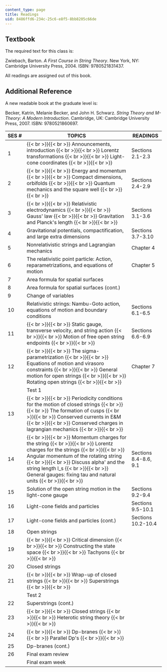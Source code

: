```yaml
---
content_type: page
title: Readings
uid: 8486ffd6-234c-25c6-e8f5-8bb8205c66de
---
```


Textbook
--------

The required text for this class is:

Zwiebach, Barton. _A First Course in String Theory_. New York, NY: Cambridge University Press, 2004. ISBN: 9780521831437.

All readings are assigned out of this book.

Additional Reference
--------------------

A new readable book at the graduate level is:

Becker, Katrin, Melanie Becker, and John H. Schwarz. _String Theory and M-Theory: A Modern Introduction_. Cambridge, UK: Cambridge University Press, 2007. ISBN: 9780521860697.

| SES # | TOPICS | READINGS |
| --- | --- | --- |
| 1 |  {{< br >}}{{< br >}} Announcements, introduction {{< br >}}{{< br >}} Lorentz transformations {{< br >}}{{< br >}} Light-cone coordinates {{< br >}}{{< br >}}  | Sections 2.1-2.3 |
| 2 |  {{< br >}}{{< br >}} Energy and momentum {{< br >}}{{< br >}} Compact dimensions, orbifolds {{< br >}}{{< br >}} Quantum mechanics and the square well {{< br >}}{{< br >}}  | Sections 2.4-2.9 |
| 3 |  {{< br >}}{{< br >}} Relativistic electrodynamics {{< br >}}{{< br >}} Gauss' law {{< br >}}{{< br >}} Gravitation and Planck's length {{< br >}}{{< br >}}  | Sections 3.1-3.6 |
| 4 | Gravitational potentials, compactification, and large extra dimensions | Sections 3.7-3.10 |
| 5 | Nonrelativistic strings and Lagrangian mechanics | Chapter 4 |
| 6 | The relativistic point particle: Action, reparametrizations, and equations of motion | Chapter 5 |
| 7 | Area formula for spatial surfaces | &nbsp; |
| 8 | Area formula for spatial surfaces (cont.) | &nbsp; |
| 9 | Change of variables | &nbsp; |
| 10 | Relativistic strings: Nambu-Goto action, equations of motion and boundary conditions | Sections 6.1-6.5 |
| 11 |  {{< br >}}{{< br >}} Static gauge, transverse velocity, and string action {{< br >}}{{< br >}} Motion of free open string endpoints {{< br >}}{{< br >}}  | Sections 6.6-6.9 |
| 12 |  {{< br >}}{{< br >}} The sigma-parametrization {{< br >}}{{< br >}} Equations of motion and virasoro constraints {{< br >}}{{< br >}} General motion for open strings {{< br >}}{{< br >}} Rotating open strings {{< br >}}{{< br >}}  | Chapter 7 |
| &nbsp; | Test 1 | &nbsp; |
| 13 |  {{< br >}}{{< br >}} Periodicity conditions for the motion of closed strings {{< br >}}{{< br >}} The formation of cusps {{< br >}}{{< br >}} Conserved currents in E&M {{< br >}}{{< br >}} Conserved charges in lagrangian mechanics {{< br >}}{{< br >}}  | &nbsp; |
| 14 |  {{< br >}}{{< br >}} Momentum charges for the string {{< br >}}{{< br >}} Lorentz charges for the strings {{< br >}}{{< br >}} Angular momentum of the rotating string {{< br >}}{{< br >}} Discuss alpha' and the string length l\_s {{< br >}}{{< br >}} General gauges: fixing tau and natural units {{< br >}}{{< br >}}  | Sections 8.4-8.6, 9.1 |
| 15 | Solution of the open string motion in the light-cone gauge | Sections 9.2-9.4 |
| 16 | Light-cone fields and particles | Sections 9.5-10.1 |
| 17 | Light-cone fields and particles (cont.) | Sections 10.2-10.4 |
| 18 | Open strings | &nbsp; |
| 19 |  {{< br >}}{{< br >}} Critical dimension {{< br >}}{{< br >}} Constructing the state space {{< br >}}{{< br >}} Tachyons {{< br >}}{{< br >}}  | &nbsp; |
| 20 | Closed strings | &nbsp; |
| 21 |  {{< br >}}{{< br >}} Wrap-up of closed strings {{< br >}}{{< br >}} Superstrings {{< br >}}{{< br >}}  | &nbsp; |
| &nbsp; | Test 2 | &nbsp; |
| 22 | Superstrings (cont.) | &nbsp; |
| 23 |  {{< br >}}{{< br >}} Closed strings {{< br >}}{{< br >}} Heterotic string theory {{< br >}}{{< br >}}  | &nbsp; |
| 24 |  {{< br >}}{{< br >}} Dp-branes {{< br >}}{{< br >}} Parallel Dp's {{< br >}}{{< br >}}  | &nbsp; |
| 25 | Dp-branes (cont.) | &nbsp; |
| 26 | Final exam review | &nbsp; |
| &nbsp; | Final exam week |